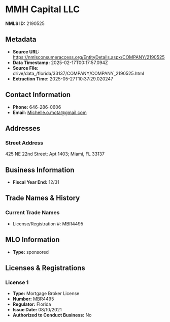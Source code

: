 # MMH Capital LLC

**NMLS ID:** 2190525

## Metadata
- **Source URL:** https://nmlsconsumeraccess.org/EntityDetails.aspx/COMPANY/2190525
- **Data Timestamp:** 2025-02-17T00:17:57.094Z
- **Source File:** drive/data_/florida/33137/COMPANY/COMPANY_2190525.html
- **Extraction Time:** 2025-05-27T10:37:29.020247

## Contact Information
- **Phone:** 646-286-0606
- **Email:** Michelle.o.mota@gmail.com

## Addresses
### Street Address
425 NE 22nd Street; Apt 1403; Miami, FL 33137

## Business Information
- **Fiscal Year End:** 12/31

## Trade Names & History
### Current Trade Names
- License/Registration #: MBR4495

## MLO Information
- **Type:** sponsored

## Licenses & Registrations

### License 1
- **Type:** Mortgage Broker License
- **Number:** MBR4495
- **Regulator:** Florida
- **Issue Date:** 08/10/2021
- **Authorized to Conduct Business:** No
